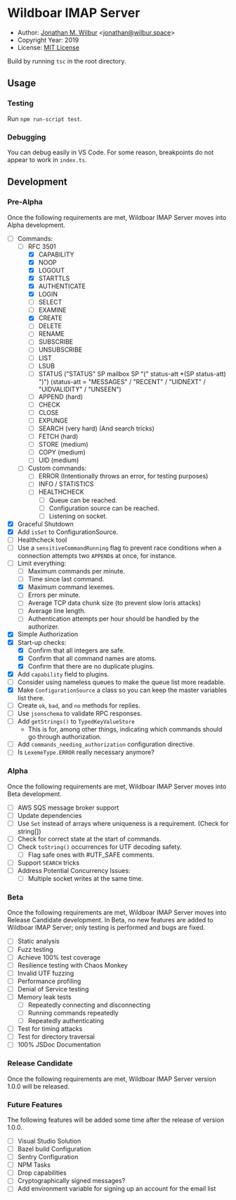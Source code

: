 # Wildboar IMAP Server

* Author: [Jonathan M. Wilbur](https://jonathan.wilbur.space) <[jonathan@wilbur.space](mailto:jonathan@wilbur.space)>
* Copyright Year: 2019
* License: [MIT License](https://mit-license.org/)

Build by running `tsc` in the root directory.

## Usage

### Testing

Run `npm run-script test`.

### Debugging

You can debug easily in VS Code. For some reason, breakpoints do not appear to
work in `index.ts`. 

## Development

### Pre-Alpha

Once the following requirements are met, Wildboar IMAP Server moves into Alpha
development.

- [ ] Commands:
  - [ ] RFC 3501
    - [x] CAPABILITY
    - [x] NOOP
    - [x] LOGOUT
    - [x] STARTTLS
    - [x] AUTHENTICATE
    - [x] LOGIN
    - [ ] SELECT
    - [ ] EXAMINE
    - [x] CREATE
    - [ ] DELETE
    - [ ] RENAME
    - [ ] SUBSCRIBE
    - [ ] UNSUBSCRIBE
    - [ ] LIST
    - [ ] LSUB
    - [ ] STATUS ("STATUS" SP mailbox SP "(" status-att *(SP status-att) ")") (status-att = "MESSAGES" / "RECENT" / "UIDNEXT" / "UIDVALIDITY" / "UNSEEN")
    - [ ] APPEND (hard)
    - [ ] CHECK
    - [ ] CLOSE
    - [ ] EXPUNGE
    - [ ] SEARCH (very hard) (And search tricks)
    - [ ] FETCH (hard)
    - [ ] STORE (medium)
    - [ ] COPY (medium)
    - [ ] UID (medium)
  - [ ] Custom commands:
    - [ ] ERROR (Intentionally throws an error, for testing purposes)
    - [ ] INFO / STATISTICS
    - [ ] HEALTHCHECK
      - [ ] Queue can be reached.
      - [ ] Configuration source can be reached.
      - [ ] Listening on socket.
- [x] Graceful Shutdown
- [x] Add `isSet` to ConfigurationSource.
- [ ] Healthcheck tool
- [ ] Use a `sensitiveCommandRunning` flag to prevent race conditions when a
      connection attempts two `APPEND`s at once, for instance.
- [ ] Limit everything:
  - [ ] Maximum commands per minute.
  - [ ] Time since last command.
  - [x] Maximum command lexemes.
  - [ ] Errors per minute.
  - [ ] Average TCP data chunk size (to prevent slow loris attacks)
  - [ ] Average line length.
  - [ ] Authentication attempts per hour should be handled by the authorizer.
- [x] Simple Authorization
- [x] Start-up checks:
  - [x] Confirm that all integers are safe.
  - [x] Confirm that all command names are atoms.
  - [x] Confirm that there are no duplicate plugins.
- [x] Add `capability` field to plugins.
- [ ] Consider using nameless queues to make the queue list more readable.
- [x] Make `ConfigurationSource` a class so you can keep the master variables list there.
- [ ] Create `ok`, `bad`, and `no` methods for replies.
- [ ] Use `jsonschema` to validate RPC responses.
- [ ] Add `getStrings()` to `TypedKeyValueStore`
  - This is for, among other things, indicating which commands should go through authorization.
- [ ] Add `commands_needing_authorization` configuration directive.
- [ ] Is `LexemeType.ERROR` really necessary anymore?

### Alpha

Once the following requirements are met, Wildboar IMAP Server moves into Beta
development.

- [ ] AWS SQS message broker support
- [ ] Update dependencies
- [ ] Use `Set` instead of arrays where uniqueness is a requirement. (Check for string[])
- [ ] Check for correct state at the start of commands.
- [ ] Check `toString()` occurrences for UTF decoding safety.
  - [ ] Flag safe ones with #UTF_SAFE comments.
- [ ] Support `SEARCH` tricks
- [ ] Address Potential Concurrency Issues:
  - [ ] Multiple socket writes at the same time.

### Beta

Once the following requirements are met, Wildboar IMAP Server moves into
Release Candidate development. In Beta, no new features are added to Wildboar
IMAP Server; only testing is performed and bugs are fixed.

- [ ] Static analysis
- [ ] Fuzz testing
- [ ] Achieve 100% test coverage
- [ ] Resilience testing with Chaos Monkey
- [ ] Invalid UTF fuzzing
- [ ] Performance profiling
- [ ] Denial of Service testing
- [ ] Memory leak tests
  - [ ] Repeatedly connecting and disconnecting
  - [ ] Running commands repeatedly
  - [ ] Repeatedly authenticating
- [ ] Test for timing attacks
- [ ] Test for directory traversal
- [ ] 100% JSDoc Documentation

### Release Candidate

Once the following requirements are met, Wildboar IMAP Server version 1.0.0
will be released.

### Future Features

The following features will be added some time after the release of version
1.0.0.

- [ ] Visual Studio Solution
- [ ] Bazel build Configuration
- [ ] Sentry Configuration
- [ ] NPM Tasks
- [ ] Drop capabilities
- [ ] Cryptographically signed messages?
- [ ] Add environment variable for signing up an account for the email list